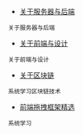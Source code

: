 * [关于服务器与后端](20180302.md)

```
关于服务器与后端
```

* [关于前端与设计](20180303.md)

```
关于前端与设计
```

* [关于区块链](https://learnblockchain.cn/)

```
系统学习区块链技术
```

* [前端拖拽框架精选](20181227.md)

```
系统学习
